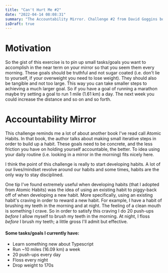 ```yaml
---
title: "Can't Hurt Me #2"  
date: "2022-04-14 08:08:31"  
summary: "The Accountability Mirror. Challenge #2 from David Goggins book Can't Hurt Me"
isDraft: true
---
```


# Motivation

So the gist of this exercise is to pin up small tasks/goals you want to accomplish in the near term on your mirror so
that you seem them every morning. These goals should be truthful and not sugar coated (i.e. don't lie to yourself, if
your overweight you need to lose weight). They should also be tangible and not too large. This way you can take smaller
steps to achieving a much larger goal. So if you have a goal of running a marathon maybe try setting a goal to run 1
mile (1.61 km) a day. The next week you could increase the distance and so on and so forth.

# Accountability Mirror

This challenge reminds me a lot of about another book I've read call Atomic Habits. In that book, the author talks about
making small iterative steps in order to build up a habit. These goals need to be concrete, and the less friction you
have on holding yourself accountable, the better. To idea using your daily routine (i.e. looking in a mirror in the
morning) fits nicely here.

I think the point of this challenge is really to start developing habits. A lot of our lives/mindset revolve around our
habits and some times, habits are the only way to stay disciplined.

One tip I've found extremely useful when developing habits (that I adopted from Atomic Habits) was the idea of using an
existing habit to piggy-back off of when developing a new habit. More specifically, using an existing habit's craving in
order to reward a new habit. For example, I have a habit of brushing my teeth in the morning and at night. The feeling
of a clean mouth is something I crave. So in order to satisfy this craving I do 20 push-ups *before* I allow myself to
brush my teeth in the morning. At night, I floss *before* I brush my teeth; a little gross I'll admit but effective.

#### Some tasks/goals I currently have:

- Learn something new about Typescript
- Run ~10 miles (16.09 km) a week
- 20 push-ups every day
- Floss every night
- Drop weight to 170s
